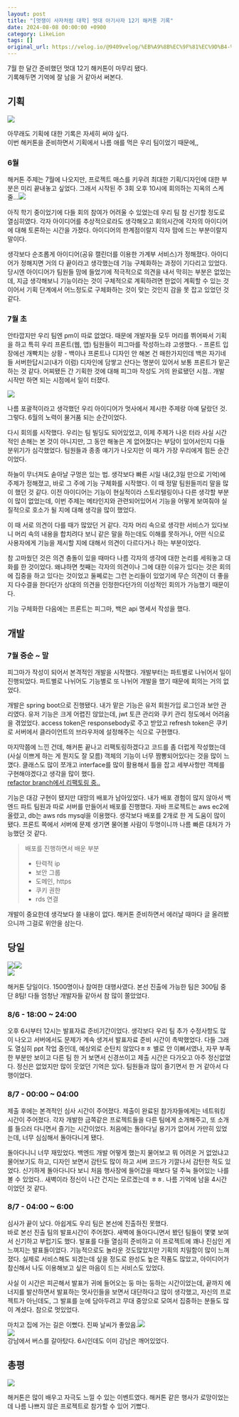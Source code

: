 ```yaml
---
layout: post
title: "[멋쟁이 사자처럼 대학] 멋대 아기사자 12기 해커톤 기록"
date: 2024-08-08 00:00:00 +0900
category: LikeLion
tags: []
original_url: https://velog.io/@9409velog/%EB%A9%8B%EC%9F%81%EC%9D%B4-%EC%82%AC%EC%9E%90%EC%B2%98%EB%9F%BC-%EB%8C%80%ED%95%99-%EB%A9%8B%EB%8C%80-%EC%95%84%EA%B8%B0%EC%82%AC%EC%9E%90-12%EA%B8%B0-%ED%95%B4%EC%BB%A4%ED%86%A4-%EA%B8%B0%EB%A1%9D
---
```


7월 한 달간 준비했던 멋대 12기 해커톤이 마무리 됐다.  
기록해두면 기억에 잘 남을 거 같아서 써본다.

## 기획

![](/assets/9409velog/멋쟁이-사자처럼-대학-멋대-아기사자-12기-해커톤-기록_image.png)

아무래도 기획에 대한 기록은 자세히 써야 싶다.  
이번 해커톤을 준비하면서 기획에서 나름 애를 먹은 우리 팀이었기 때문에,,

### 6월

해커톤 주제는 7월에 나오지만, 프로젝트 매스를 키우려 최대한 기획/디자인에 대한 부분은 미리 끝내놓고 싶었다. 그래서 시작된 주 3회 오후 10시에 회의하는 지옥의 스케줄...![](/assets/9409velog/멋쟁이-사자처럼-대학-멋대-아기사자-12기-해커톤-기록_image.png)

아직 학기 중이었기에 다들 회의 참여가 어려울 수 있었는데 우리 팀 참 신기할 정도로 열심히였다. 각자 아이디어를 추상적으로라도 생각해오고 회의시간에 각자의 아이디어에 대해 토론하는 시간을 가졌다. 아이디어의 한계점이랄지 각자 맘에 드는 부분이랄지 말이다.

생각보다 순조롭게 아이디어(공유 캘린더를 이용한 가계부 서비스)가 정해졌다. 아이디어가 정해지면 거의 다 끝이라고 생각했는데 기능 구체화하는 과정이 기다리고 있었다. 당시엔 아이디어가 팀원들 맘에 들었기에 적극적으로 의견을 내서 막히는 부분은 없었는데, 지금 생각해보니 기능이라는 것이 구체적으로 계획하려면 한없이 계획할 수 있는 것이어서 기획 단계에서 어느정도로 구체화하는 것이 맞는 것인지 감을 못 잡고 있었던 것 같다.

### 7월 초

안타깝지만 우리 팀엔 pm이 따로 없었다. 때문에 개발자들 모두 머리를 쮜어짜서 기획을 하고 특히 우리 프론트(웹, 앱) 팀원들이 피그마를 작성하느랴 고생했다. - 프론트 입장에선 개빡치는 상황 - 백이나 프론트나 디자인 안 해본 건 매한가지인데 백은 자기네들 서버한답시고(내가 이럼) 디자인에 담쌓고 산다는 명분이 있어서 보통 프론트가 맡곤 하는 것 같다. 어찌됐든 간 기획한 것에 대해 피그마 작성도 거의 완료됐던 시점.. 개발 시작만 하면 되는 시점에서 일이 터졌다.

![](/assets/9409velog/멋쟁이-사자처럼-대학-멋대-아기사자-12기-해커톤-기록_image.png)

나름 포괄적이라고 생각했던 우리 아이디어가 멋사에서 제시한 주제랑 아예 달랐던 것.  
그렇다. 6월의 노력이 물거품 되는 순간이었다.

다시 회의를 시작했다. 우리는 팀 빌딩도 되어있었고, 이제 주제가 나온 터라 사실 시간적인 손해는 본 것이 아니지만, 그 동안 해놓은 게 없어졌다는 부담이 있어서인지 다들 분위기가 심각했었다. 팀원들과 종종 얘기가 나오지만 이 때가 가장 우리에게 힘든 순간이었다.

하늘이 무너져도 솓아날 구멍은 있는 법. 생각보다 빠른 시일 내(2,3일 만으로 기억)에 주제가 정해졌고, 바로 그 주에 기능 구체화를 시작했다. 이 때 정말 팀원들끼리 말을 많이 했던 것 같다. 이전 아이디어는 기능이 현실적이라 스토리텔링이나 다른 생각할 부분이 많이 없었는데, 이번 주제는 메타인지와 관련되어있어서 기능을 어떻게 보여줘야 실질적으로 호소가 될 지에 대해 생각을 많이 했었다.

이 때 서로 의견이 다를 때가 많았던 거 같다. 각자 머리 속으로 생각한 서비스가 있다보니 머리 속의 내용을 합치려다 보니 같은 말을 하는데도 이해를 못하거나, 어떤 식으로 사용자에게 기능을 제시할 지에 대해서 의견이 다르다거나 하는 부분이었다.

참 고마웠던 것은 의견 충돌이 있을 때마다 나름 각자의 생각에 대한 논리를 세워놓고 대화를 한 것이었다. 왜냐하면 첫째는 각자의 의견이나 그에 대한 이유가 있다는 것은 회의에 집중을 하고 있다는 것이었고 둘쩨로는 그런 논리들이 있었기에 무슨 의견이 더 좋을 지 다수결을 한다던가 상대의 의견을 인정한다던가의 이성적인 회의가 가능했기 때문이다.

기능 구체화한 다음에는 프론트는 피그마, 백은 api 명세서 작성을 했다.

## 개발

### 7월 중순 ~ 말

피그마가 작성이 되어서 본격적인 개발을 시작했다. 개발부터는 파트별로 나뉘어서 일이 진행되었다. 파트별로 나뉘어도 기능별로 또 나뉘어 개발을 했기 때문에 회의는 거의 없었다.

개발은 spring boot으로 진행됐다. 내가 맡은 기능은 유저 회원가입 로그인과 보안 관리였다. 유저 기능은 크게 어렵진 않았는데, jwt 토큰 관리와 쿠키 관리 정도에서 어려움을 겪었었다. access token은 responsebody로 주고 받았고 refresh token은 쿠키로 서버에서 클라이언트의 브라우저에 설정해주는 식으로 구현했다.

마지막쯤에 느낀 건데, 해커톤 끝나고 리팩토링하겠다고 코드를 좀 더럽게 작성했는데(사실 이쁘게 하는 게 뭔지도 잘 모름) 객체의 기능이 너무 짬뽕되어있다는 것을 많이 느꼈다. 클래스도 많이 쪼개고 interface를 많이 활용해서 틀을 잡고 세부사항만 객체를 구현해야겠다고 생각을 많이 했다.  
[refactor branch에서 리팩토링 중..](https://github.com/memory-team/memory-be)

기능은 대강 구현이 됐지만 대망의 배포가 남아있었다. 내가 배포 경험이 많지 않아서 백엔드 파트 팀원과 따로 서버를 만들어서 배포를 진행했다. 자바 프로젝트는 aws ec2에 올렸고, db는 aws rds mysql을 이용했다. 생각보다 배포를 2개로 한 게 도움이 많이 됐다. 프론트 쪽에서 서버에 문제 생기면 물어볼 사람이 두명이니까 나름 빠른 대처가 가능했던 것 같다.

> 배포를 진행하면서 배운 부분
>
> -   탄력적 ip
> -   보안 그룹
> -   도메인, https
> -   쿠키 권한
> -   rds 연결

개발이 중요한데 생각보다 쓸 내용이 없다. 해커톤 준비하면서 에러날 때마다 글 올려봤으니까 그걸로 위안을 삼는다.

## 당일

![](/assets/9409velog/멋쟁이-사자처럼-대학-멋대-아기사자-12기-해커톤-기록_image.jpeg)![](/assets/9409velog/멋쟁이-사자처럼-대학-멋대-아기사자-12기-해커톤-기록_image.jpeg)  
![](/assets/9409velog/멋쟁이-사자처럼-대학-멋대-아기사자-12기-해커톤-기록_image.jpeg)

해커톤 당일이다. 1500명이나 참여한 대행사였다. 본선 진출에 가능한 팀은 300팀 중 단 8팀! 다들 엄청난 개발자들 같아서 참 많이 쫄았었다.

### 8/6 - 18:00 ~ 24:00

오후 6시부터 12시는 발표자료 준비기간이었다. 생각보다 우리 팀 추가 수정사항도 많이 나오고 서버에서도 문제가 계속 생겨서 발표자료 준비 시간이 촉박했었다. 다들 그래도 열심히 ppt 작업 중인데, 예상외로 순탄치 않았다ㅎㅎ 별로 안 이뻐서였나, 자꾸 부족한 부분만 보이고 다른 팀 한 거 보면서 신경쓰이고 제출 시간은 다가오고 아주 정신없었다. 정신은 없었지만 많이 웃었던 기억은 있다. 팀원들과 많이 즐기면서 한 거 같아서 다행이었다.

### 8/7 - 00:00 ~ 04:00

제출 후에는 본격적인 심사 시간이 주어졌다. 제출이 완료된 참가자들에게는 네트워킹 시간이 주어졌다. 각자 개발한 금쪽같은 프로젝트들을 다른 팀에게 소개해주고, 또 소개를 들으러 다니면서 즐기는 시간이었다. 처음에는 돌아다닐 용기가 없어서 가만히 있었는데, 너무 심심해서 돌아다니게 됐다.

돌아다니니 너무 재밌었다. 백엔드 개발 어떻게 했는지 물어보고 뭐 어려운 거 없었냐고 물어보기도 하고, 디자인 보면서 감탄도 많이 하고 서버 코드가 기깔나서 감탄한 적도 있었다. 신기하게 돌아다니다 보니 처음 행사장에 들어갔을 때보다 덜 주눅 들어있는 나를 볼 수 있었다.. 새벽이라 정신이 나간 건지는 모르겠는데 ㅎㅎ. 나름 기억에 남을 4시간이었던 것 같다.

### 8/7 - 04:00 ~ 6:00

심사가 끝이 났다. 아쉽게도 우리 팀은 본선에 진출하진 못했다.  
바로 본선 진출 팀의 발표시간이 주어졌다. 새벽에 돌아다니면서 봤던 팀들이 몇몇 보여서 신기하고 부럽기도 했다. 발표를 다들 열심히 준비하고 이 프로젝트에 꽤나 진심인 게 느껴지는 발표들이었다. 기능적으로도 놀라운 것도많았지만 기획의 치밀함이 많이 느껴졌다. 실제로 서비스해도 되겠는데 싶을 정도로 완성도 높은 작품도 많았고, 아이디어가 참신해서 나도 이용해보고 싶은 마음이 드는 서비스도 있었다.

사실 이 시간은 피곤해서 발표가 귀에 들어오는 둥 마는 둥하는 시간이었는데, 끝까지 에너지를 발산하면서 발표하는 멋사인들을 보면서 대단하다고 많이 생각했고, 자신의 프로젝트가 아닌데도, 그 발표를 눈에 담아두려고 무대 중앙으로 모여서 집중하는 분들도 많이 계셨다. 참으로 멋있었다.

마치고 집에 가는 길은 이뻤다. 진짜 날씨가 좋았음.![](/assets/9409velog/멋쟁이-사자처럼-대학-멋대-아기사자-12기-해커톤-기록_image.jpeg)  
![](/assets/9409velog/멋쟁이-사자처럼-대학-멋대-아기사자-12기-해커톤-기록_image.jpeg)  
강남에서 버스를 갈아탔다. 6시인데도 이미 강남은 깨어있었다.

## 총평

![](/assets/9409velog/멋쟁이-사자처럼-대학-멋대-아기사자-12기-해커톤-기록_image.jpg)

해커톤은 많이 배우고 자극도 느낄 수 있는 이벤트였다. 해커톤 같은 행사가 로망이었는데 나름 나쁘지 않은 프로젝트로 참가할 수 있어 기뻤다.
